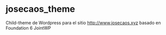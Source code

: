 # josecaos_theme
Child-theme de Wordpress para el sitio http://www.josecaos.xyz
basado en Foundation 6 JointWP
